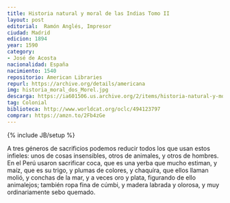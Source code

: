 ```yaml
---
title: Historia natural y moral de las Indias Tomo II
layout: post	
editorial:  Ramón Anglés, Impresor
ciudad: Madrid
edicion: 1894
year: ‎1590
category: 
- José de Acosta
nacionalidad: España
nacimiento: 1540
repositorio: American Libraries
repurl: https://archive.org/details/americana
img: historia_moral_dos_Morel.jpg
descarga: https://ia601506.us.archive.org/2/items/historia-natural-y-moral-de-las-indias-tomo-ii-jose-de-acosta/Historia%20natural%20y%20moral%20de%20las%20Indias%20%28Tomo%20II%29%20-%20Jos%C3%A9%20de%20Acosta.pdf
tag: Colonial 
biblioteca: http://www.worldcat.org/oclc/494123797
comprar: https://amzn.to/2Fb4zGe
---
```

{% include JB/setup %}

A tres géneros de sacrificios podemos reducir todos los que usan estos infieles: unos de cosas insensibles, otros de animales, y otros de hombres. En el Perú usaron sacrificar coca, que es una yerba que mucho estiman, y maíz, que es su trigo, y plumas de colores, y chaquíra, que ellos llaman molió, y conchas de la mar, y a veces oro y plata, figurando de ello animalejos; también ropa fina de cúmbi, y madera labrada y olorosa, y muy ordinariamente sebo quemado.
